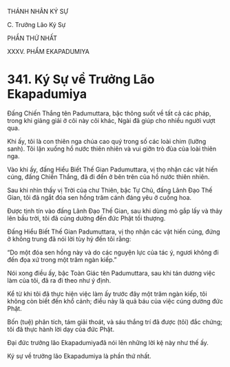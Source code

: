 THÁNH NHÂN KÝ SỰ

C. Trưởng Lão Ký Sự

PHẦN THỨ NHẤT

XXXV. PHẨM EKAPADUMIYA

# 341. Ký Sự về Trưởng Lão Ekapadumiya

Đấng Chiến Thắng tên Padumuttara, bậc thông suốt về tất cả các pháp, trong khi giảng giải ở cõi này cõi khác, Ngài đã giúp cho nhiều người vượt qua.

Khi ấy, tôi là con thiên nga chúa cao quý trong số các loài chim (lưỡng sanh). Tôi lặn xuống hồ nước thiên nhiên và vui giỡn trò đùa của loài thiên nga.

Vào khi ấy, đấng Hiểu Biết Thế Gian Padumuttara, vị thọ nhận các vật hiến cúng, đấng Chiến Thắng, đã đi đến ở bên trên của hồ nước thiên nhiên.

Sau khi nhìn thấy vị Trời của chư Thiên, bậc Tự Chủ, đấng Lãnh Đạo Thế Gian, tôi đã ngắt đóa sen hồng trăm cánh đáng yêu ở cuống hoa.

Được tịnh tín vào đấng Lãnh Đạo Thế Gian, sau khi dùng mỏ gắp lấy và thảy lên bầu trời, tôi đã cúng dường đến đức Phật tối thượng.

Đấng Hiểu Biết Thế Gian Padumuttara, vị thọ nhận các vật hiến cúng, đứng ở không trung đã nói lời tùy hỷ đến tôi rằng:

“Do một đóa sen hồng này và do các nguyện lực của tác ý, ngươi không đi đến đọa xứ trong một trăm ngàn kiếp.”

Nói xong điều ấy, bậc Toàn Giác tên Padumuttara, sau khi tán dương việc làm của tôi, đã ra đi theo như ý định.

Kể từ khi tôi đã thực hiện việc làm ấy trước đây một trăm ngàn kiếp, tôi không còn biết đến khổ cảnh; điều này là quả báu của việc cúng dường đức Phật.

Bốn (tuệ) phân tích, tám giải thoát, và sáu thắng trí đã được (tôi) đắc chứng; tôi đã thực hành lời dạy của đức Phật.

Đại đức trưởng lão Ekapadumiyađã nói lên những lời kệ này như thế ấy.

Ký sự về trưởng lão Ekapadumiya là phần thứ nhất.
